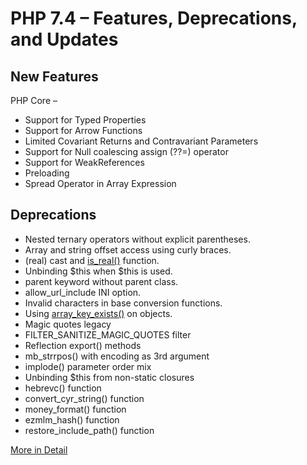 # PHP 7.4 – Features, Deprecations, and Updates


## New Features

PHP Core – 

- Support for Typed Properties
- Support for Arrow Functions
- Limited Covariant Returns and Contravariant Parameters
- Support for Null coalescing assign (??=) operator
- Support for WeakReferences
- Preloading
- Spread Operator in Array Expression


## Deprecations



- Nested ternary operators without explicit parentheses.
- Array and string offset access using curly braces.
- (real) cast and [is_real()](https://www.php.net/manual/en/function.is-real.php) function.
- Unbinding $this when $this is used.
- parent keyword without parent class.
- allow_url_include INI option.
- Invalid characters in base conversion functions.
- Using [array_key_exists()](https://www.php.net/manual/en/function.array-key-exists.php) on objects.
- Magic quotes legacy
- FILTER_SANITIZE_MAGIC_QUOTES filter
- Reflection export() methods
- mb_strrpos() with encoding as 3rd argument
- implode() parameter order mix
- Unbinding $this from non-static closures
- hebrevc() function
- convert_cyr_string() function
- money_format() function
- ezmlm_hash() function
- restore_include_path() function


[More in Detail](https://wiki.php.net/rfc/deprecations_php_7_4)



